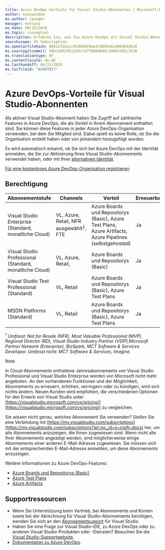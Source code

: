 ```yaml
---
title: Azure DevOps-Vorteile für Visual Studio-Abonnenten | Microsoft-Dokumentation
author: evanwindom
ms.author: jaunger
manager: evelynp
ms.date: 09/19/2018
ms.topic: conceptual
description: Erfahren Sie, wie Sie Azure DevOps als Visual Studio-Abonnent verwenden können.
searchscope: VS Subscription
ms.openlocfilehash: 08511fda1cc91d84929ee4fd095e82a0656d26a0
ms.sourcegitcommit: 94b3a052fb1229c7e7f8804b09c1d403385c7630
ms.translationtype: HT
ms.contentlocale: de-DE
ms.lasthandoff: 04/23/2019
ms.locfileid: "62947817"
---
```

# <a name="azure-devops-benefits-for-visual-studio-subscribers"></a>Azure DevOps-Vorteile für Visual Studio-Abonnenten

Als aktiver Visual Studio-Abonnent haben Sie Zugriff auf zahlreiche Features in Azure DevOps, die als Vorteil in Ihrem Abonnement enthalten sind. Sie können diese Features in jeder Azure DevOps-Organisation verwenden, bei dem Sie Mitglied sind. Dabei spielt es keine Rolle, ob Sie die Organisation erstellt haben oder von jemandem hinzugefügt wurden.

Es wird automatisch erkannt, ob Sie sich bei Azure DevOps mit der Identität anmelden, die Sie zur Aktivierung Ihres Visual Studio-Abonnements verwendet haben, oder mit Ihrer [alternativen Identität](vs-alternate-identity.md).

[Für eine kostenloses Azure DevOps-Organisation registrieren](https://visualstudio.microsoft.com/team-services/)

## <a name="eligibility"></a>Berechtigung

| Abonnementstufe                                                 |     Channels                                            | Vorteil                                                          | Erneuerbar?    |
|--------------------------------------------------------------------|---------------------------------------------------------|------------------------------------------------------------------|---------------|
| Visual Studio Enterprise (Standard, monatliche Cloud)   | VL, Azure, Retail, NFR ausgewählt<sup>1</sup>, FTE  | Azure Boards und Repositorys (Basic), Azure Test Plans, Azure Artifacts, Azure Pipelines (selbstgehosted)       |  Ja          |
| Visual Studio Professional (Standard, monatliche Cloud) | VL, Azure, Retail,                                        | Azure Boards und Repositorys (Basic)                                                            |  Ja          |
| Visual Studio Test Professional (Standard)                         | VL, Retail                                              | Azure Boards und Repositorys (Basic), Azure Test Plans                                              |  Ja          |
| MSDN Platforms (Standard)                                          | VL, Retail                                              | Azure Boards und Repositorys (Basic), Azure Test Plans                                              |  Ja          |

<sup>1</sup> *Umfasst:  Not for Resale (NFR), Most Valuable Professional (MVP), Regional Director (RD), Visual Studio Industry Partner (VSIP),Microsoft Partner Network (Enterprise), BizSpark, MCT Software & Services Developer. Umfasst nicht: MCT Software & Services, Imagine.*

> [!NOTE]
> In Cloud-Abonnements enthaltene Jahresabonnements von Visual Studio Professional und Visual Studio Enterprise werden von Microsoft nicht mehr angeboten. An den vorhandenen Funktionen und der Möglichkeit, Abonnements zu erneuern, erhöhen, verringern oder zu kündigen, wird sich nichts ändern. Neuen Kunden wird empfohlen, die verschiedenen Optionen für den Erwerb von Visual Studio unter [https://visualstudio.microsoft.com/vs/pricing/](https://visualstudio.microsoft.com/vs/pricing/) zu vergleichen.

Sie wissen nicht genau, welches Abonnement Sie verwenden?  Stellen Sie eine Verbindung mit [https://my.visualstudio.com/subscriptions](https://my.visualstudio.com/subscriptions?wt.mc_id=o~msft~docs) her, um alle Abonnements anzuzeigen, die Ihnen zugewiesen sind.
Wenn nicht alle Ihrer Abonnements angezeigt werden, sind möglicherweise einige Abonnements einer anderen E-Mail-Adresse zugewiesen.  Sie müssen sich mit der entsprechenden E-Mail-Adresse anmelden, um diese Abonnements anzuzeigen.

Weitere Informationen zu Azure DevOps-Features:

- [Azure Boards und Repositorys (Basic)](https://visualstudio.microsoft.com/team-services/compare-features/)
- [Azure Test Plans](https://marketplace.visualstudio.com/items?itemName=ms.vss-testmanager-web)
- [Azure Artifacts](https://marketplace.visualstudio.com/items?itemName=ms.feed)

## <a name="support-resources"></a>Supportressourcen

- Wenn Sie Unterstützung beim Vertrieb, bei Abonnements und Konten sowie bei der Abrechnung für Visual Studio-Abonnements benötigen, wenden Sie sich an den [Abonnementsupport](https://visualstudio.microsoft.com/subscriptions/support/) für Visual Studio.
- Haben Sie eine Frage zur Visual Studio-IDE, zu Azure DevOps oder zu anderen Visual Studio-Produkten oder -Diensten?  Besuchen Sie die [Visual Studio-Supportwebsite](https://visualstudio.microsoft.com/support/).
- [Dokumentation zu Azure DevOps](/azure/devops/).
